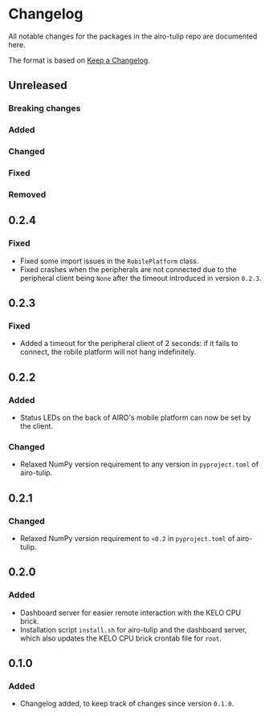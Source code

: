 # Changelog

All notable changes for the packages in the airo-tulip repo are documented here.

The format is based on [Keep a Changelog](https://keepachangelog.com/en/1.0.0/).

## Unreleased

### Breaking changes

### Added

### Changed

### Fixed

### Removed

## 0.2.4

### Fixed
- Fixed some import issues in the `RobilePlatform` class.
- Fixed crashes when the peripherals are not connected due to the peripheral client being `None` after the timeout introduced in version `0.2.3`.

## 0.2.3

### Fixed
- Added a timeout for the peripheral client of 2 seconds: if it fails to connect, the robile platform will not hang indefinitely.

## 0.2.2

### Added
- Status LEDs on the back of AIRO's mobile platform can now be set by the client.

### Changed
- Relaxed NumPy version requirement to any version in `pyproject.toml` of airo-tulip.

## 0.2.1

### Changed
- Relaxed NumPy version requirement to `<0.2` in `pyproject.toml` of airo-tulip.

## 0.2.0

### Added
- Dashboard server for easier remote interaction with the KELO CPU brick.
- Installation script `install.sh` for airo-tulip and the dashboard server, which also updates the KELO CPU brick crontab file for `root`.

## 0.1.0

### Added
- Changelog added, to keep track of changes since version `0.1.0`.

